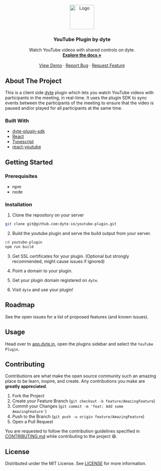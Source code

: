 <p align="center">
  <a href="https://dyte.in">
    <img src="https://dyte-uploads.s3.ap-south-1.amazonaws.com/dyte-logo-dark.svg" alt="Logo" width="80">
  </a>

  <h3 align="center">YouTube Plugin by dyte</h3>

  <p align="center">
    Watch YouTube videos with shared controls on dyte.
    <br />
    <a href="https://github.com/dyte-in/youtube-plugin"><strong>Explore the docs »</strong></a>
    <br />
    <br />
    <a href="https://app.dyte.in">View Demo</a>
    ·
    <a href="https://github.com/dyte-in/youtube-plugin/issues">Report Bug</a>
    ·
    <a href="https://github.com/dyte-in/youtube-plugin/issues">Request Feature</a>
  </p>
</p>

## About The Project

This is a client side [dyte](https://app.dyte.in) plugin which lets you watch YouTube videos with participants in the meeting, in real-time. It uses the plugin SDK to sync events between the participants of the meeting to ensure that the video is paused and/or played for all participants at the same time.

### Built With

- [dyte-plugin-sdk](https://www.npmjs.com/package/dyte-plugin-sdk)
- [React](https://reactjs.org/)
- [Typescript](https://www.typescriptlang.org/)
- [react-youtube](https://www.npmjs.com/package/react-youtube)

## Getting Started

### Prerequisites

- npm
- node

### Installation

1. Clone the repository on your server
```bash
git clone git@github.com:dyte-in/youtube-plugin.git
```

2. Build the youtube plugin and serve the build output from your server.
```bash
cd youtube-plugin
npm run build
```

3. Get SSL certificates for your plugin. (Optional but strongly recommended, might cause issues if ignored)

4. Point a domain to your plugin.

5. Get your plugin domain registered on `dyte`.

6. Visit `dyte` and use your plugin!

## Roadmap

See the open issues for a list of proposed features (and known issues).

<!-- USAGE EXAMPLES -->
## Usage

Head over to [app.dyte.in](https://app.dyte.in), open the plugins sidebar and select the `YouTube Plugin`.

<!-- CONTRIBUTING -->
## Contributing

Contributions are what make the open source community such an amazing place to be learn, inspire, and create. Any contributions you make are **greatly appreciated**.

1. Fork the Project
2. Create your Feature Branch (`git checkout -b feature/AmazingFeature`)
3. Commit your Changes (`git commit -m 'feat: Add some AmazingFeature'`)
4. Push to the Branch (`git push -u origin feature/AmazingFeature`)
5. Open a Pull Request

You are requested to follow the contribution guidelines specified in [CONTRIBUTING.md](./CONTRIBUTING.md) while contributing to the project :smile:.


## License

Distributed under the MIT License. See [LICENSE](./LICENSE) for more information.
